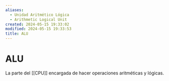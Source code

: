 ```yaml
---
aliases:
  - Unidad Aritmético Lógica
  - Arithmetic Logical Unit
created: 2024-05-15 19:33:02
modified: 2024-05-15 19:33:53
title: ALU
---
```


# ALU

La parte del [[CPU]] encargada de hacer operaciones aritméticas y lógicas.
